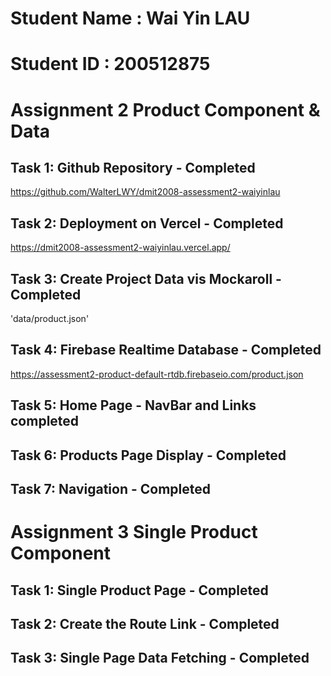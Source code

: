 # Student Name : Wai Yin LAU

# Student ID : 200512875

# Assignment 2 Product Component & Data

## Task 1: Github Repository - Completed

https://github.com/WalterLWY/dmit2008-assessment2-waiyinlau

## Task 2: Deployment on Vercel - Completed

https://dmit2008-assessment2-waiyinlau.vercel.app/

## Task 3: Create Project Data vis Mockaroll - Completed

'data/product.json'

## Task 4: Firebase Realtime Database - Completed

https://assessment2-product-default-rtdb.firebaseio.com/product.json

## Task 5: Home Page - NavBar and Links completed

## Task 6: Products Page Display - Completed

## Task 7: Navigation - Completed

# Assignment 3 Single Product Component

## Task 1: Single Product Page - Completed

## Task 2: Create the Route Link - Completed

## Task 3: Single Page Data Fetching - Completed
